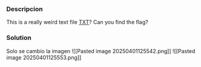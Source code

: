 ### Descripcion
This is a really weird text file [TXT](https://jupiter.challenges.picoctf.org/static/e7e5d188621ee705ceeb0452525412ef/flag.txt)? Can you find the flag?

### Solution 
Solo se cambio la imagen
![[Pasted image 20250401125542.png]]
![[Pasted image 20250401125553.png]]


